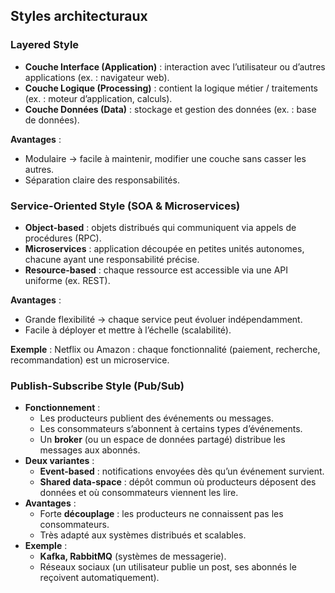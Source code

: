 
## Styles architecturaux

### Layered Style

- **Couche Interface (Application)** : interaction avec l’utilisateur ou d’autres applications (ex. : navigateur web).
- **Couche Logique (Processing)** : contient la logique métier / traitements (ex. : moteur d’application, calculs).
- **Couche Données (Data)** : stockage et gestion des données (ex. : base de données).

**Avantages** :
- Modulaire → facile à maintenir, modifier une couche sans casser les autres.
- Séparation claire des responsabilités.

### Service-Oriented Style (SOA & Microservices)

- **Object-based** : objets distribués qui communiquent via appels de procédures (RPC).
- **Microservices** : application découpée en petites unités autonomes, chacune ayant une responsabilité précise.
- **Resource-based** : chaque ressource est accessible via une API uniforme (ex. REST).

**Avantages** :

- Grande flexibilité → chaque service peut évoluer indépendamment.
- Facile à déployer et mettre à l’échelle (scalabilité).

**Exemple** : Netflix ou Amazon : chaque fonctionnalité (paiement, recherche, recommandation) est un microservice.

### Publish-Subscribe Style (Pub/Sub)

- **Fonctionnement** :    
    - Les producteurs publient des événements ou messages.
    - Les consommateurs s’abonnent à certains types d’événements.
    - Un **broker** (ou un espace de données partagé) distribue les messages aux abonnés.
- **Deux variantes** :
    - **Event-based** : notifications envoyées dès qu’un événement survient.
    - **Shared data-space** : dépôt commun où producteurs déposent des données et où consommateurs viennent les lire.
- **Avantages** :
    - Forte **découplage** : les producteurs ne connaissent pas les consommateurs.
    - Très adapté aux systèmes distribués et scalables.
- **Exemple** :
    - **Kafka, RabbitMQ** (systèmes de messagerie).
    - Réseaux sociaux (un utilisateur publie un post, ses abonnés le reçoivent automatiquement).

